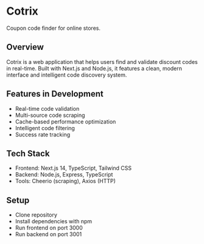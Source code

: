 # Cotrix

Coupon code finder for online stores.

## Overview

Cotrix is a web application that helps users find and validate discount codes in real-time. Built with Next.js and Node.js, it features a clean, modern interface and intelligent code discovery system.

## Features in Development
- Real-time code validation
- Multi-source code scraping 
- Cache-based performance optimization
- Intelligent code filtering
- Success rate tracking

## Tech Stack
- Frontend: Next.js 14, TypeScript, Tailwind CSS
- Backend: Node.js, Express, TypeScript
- Tools: Cheerio (scraping), Axios (HTTP)

## Setup
- Clone repository
- Install dependencies with npm
- Run frontend on port 3000
- Run backend on port 3001